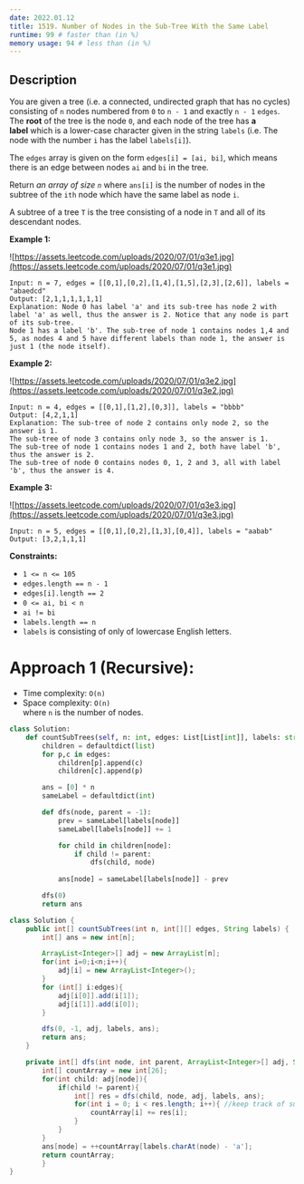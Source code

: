 ```yaml
---
date: 2022.01.12
title: 1519. Number of Nodes in the Sub-Tree With the Same Label
runtime: 99 # faster than (in %)
memory usage: 94 # less than (in %)
---
```


## Description

You are given a tree (i.e. a connected, undirected graph that has no cycles) consisting of `n` nodes numbered from `0` to `n - 1` and exactly `n - 1` `edges`. The **root** of the tree is the node `0`, and each node of the tree has **a label** which is a lower-case character given in the string `labels` (i.e. The node with the number `i` has the label `labels[i]`).

The `edges` array is given on the form `edges[i] = [ai, bi]`, which means there is an edge between nodes `ai` and `bi` in the tree.

Return *an array of size `n`* where `ans[i]` is the number of nodes in the subtree of the `ith` node which have the same label as node `i`.

A subtree of a tree `T` is the tree consisting of a node in `T` and all of its descendant nodes.

**Example 1:**

![https://assets.leetcode.com/uploads/2020/07/01/q3e1.jpg](https://assets.leetcode.com/uploads/2020/07/01/q3e1.jpg)

```
Input: n = 7, edges = [[0,1],[0,2],[1,4],[1,5],[2,3],[2,6]], labels = "abaedcd"
Output: [2,1,1,1,1,1,1]
Explanation: Node 0 has label 'a' and its sub-tree has node 2 with label 'a' as well, thus the answer is 2. Notice that any node is part of its sub-tree.
Node 1 has a label 'b'. The sub-tree of node 1 contains nodes 1,4 and 5, as nodes 4 and 5 have different labels than node 1, the answer is just 1 (the node itself).

```

**Example 2:**

![https://assets.leetcode.com/uploads/2020/07/01/q3e2.jpg](https://assets.leetcode.com/uploads/2020/07/01/q3e2.jpg)

```
Input: n = 4, edges = [[0,1],[1,2],[0,3]], labels = "bbbb"
Output: [4,2,1,1]
Explanation: The sub-tree of node 2 contains only node 2, so the answer is 1.
The sub-tree of node 3 contains only node 3, so the answer is 1.
The sub-tree of node 1 contains nodes 1 and 2, both have label 'b', thus the answer is 2.
The sub-tree of node 0 contains nodes 0, 1, 2 and 3, all with label 'b', thus the answer is 4.

```

**Example 3:**

![https://assets.leetcode.com/uploads/2020/07/01/q3e3.jpg](https://assets.leetcode.com/uploads/2020/07/01/q3e3.jpg)

```
Input: n = 5, edges = [[0,1],[0,2],[1,3],[0,4]], labels = "aabab"
Output: [3,2,1,1,1]

```

**Constraints:**

- `1 <= n <= 105`
- `edges.length == n - 1`
- `edges[i].length == 2`
- `0 <= ai, bi < n`
- `ai != bi`
- `labels.length == n`
- `labels` is consisting of only of lowercase English letters.

# Approach 1 (Recursive):

- Time complexity: `O(n)`
- Space complexity: `O(n)`<br />
where `n` is the number of nodes.
``` python
class Solution:
    def countSubTrees(self, n: int, edges: List[List[int]], labels: str) -> List[int]:
        children = defaultdict(list)
        for p,c in edges:
            children[p].append(c)
            children[c].append(p)

        ans = [0] * n
        sameLabel = defaultdict(int)

        def dfs(node, parent = -1):
            prev = sameLabel[labels[node]]
            sameLabel[labels[node]] += 1

            for child in children[node]:
                if child != parent:
                    dfs(child, node)
                    
            ans[node] = sameLabel[labels[node]] - prev

        dfs(0)
        return ans
```
``` java
class Solution {
    public int[] countSubTrees(int n, int[][] edges, String labels) {
        int[] ans = new int[n];

        ArrayList<Integer>[] adj = new ArrayList[n];
        for(int i=0;i<n;i++){
            adj[i] = new ArrayList<Integer>();
        }
        for (int[] i:edges){
            adj[i[0]].add(i[1]);
            adj[i[1]].add(i[0]);
        }

        dfs(0, -1, adj, labels, ans);
        return ans;
    }

    private int[] dfs(int node, int parent, ArrayList<Integer>[] adj, String labels, int[] ans){
        int[] countArray = new int[26];
        for(int child: adj[node]){
            if(child != parent){
                int[] res = dfs(child, node, adj, labels, ans);
                for(int i = 0; i < res.length; i++){ //keep track of subtree counter
                    countArray[i] += res[i];
                }
            }
        }
        ans[node] = ++countArray[labels.charAt(node) - 'a'];
        return countArray;
        }
}
